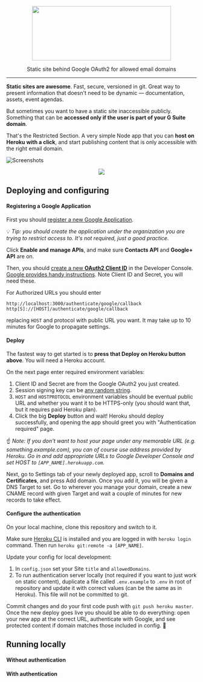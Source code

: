 <p align="center"><img height="144" width="368" src="https://user-images.githubusercontent.com/218656/29310158-9811c7a2-81a4-11e7-80cb-3f72752bdee6.png"></p>
<p align="center">Static site behind Google OAuth2 for allowed email domains</p>

---

**Static sites are awesome**. Fast, secure, versioned in git. Great way to present information that doesn't need to be dynamic — documentation, assets, event agendas.

But sometimes you want to have a static site inaccessible publicly. Something that can be **accessed only if the user is part of your G Suite domain**.

That's the Restricted Section. A very simple Node app that you can **host on Heroku with a click**, and start publishing content that is only accessible with the right email domain.

![Screenshots](https://user-images.githubusercontent.com/218656/29317628-c177bdd4-81c4-11e7-9c6e-4129d01b58f8.png)

<p align="center">
  <a href="https://heroku.com/deploy"><img src="https://www.herokucdn.com/deploy/button.svg" /></a>
</p>

## Deploying and configuring

#### Registering a Google Application

 First you should [register a new Google Application](https://console.developers.google.com/projectcreate). 
 
 💡 *Tip: you should create the application under the organization you are trying to restrict access to. It's not required, just a good practice.*
 
 Click **Enable and manage APIs**, and make sure **Contacts API** and **Google+ API** are on.
 
 Then, you should [create a new **OAuth2 Client ID**](https://console.developers.google.com/apis/credentials/oauthclient) in the Developer Console. [Google provides handy instructions](https://developers.google.com/identity/sign-in/web/devconsole-project). Note Client ID and Secret, you will need these. 
 
 For Authorized URLs you should enter 
 ```
 http://localhost:3000/authenticate/google/callback
 http[S]://[HOST]/authenticate/google/callback
 ```
 replacing `HOST` and protocol with public URL you want. It may take up to 10 minutes for Google to propagate settings.
 
 #### Deploy

The fastest way to get started is to **press that Deploy on Heroku button above**. You will need a Heroku account. 

On the next page enter required environment variables:

1. Client ID and Secret are from the Google OAuth2 you just created.
2. Session signing key can be [any random string](https://www.random.org/strings/?num=1&len=16&digits=on&upperalpha=on&loweralpha=on&unique=off&format=html&rnd=new).
3. `HOST` and `HOSTPROTOCOL` environment variables should be eventual public URL and whether you want it to be HTTPS-only (you should want that, but it requires paid Heroku plan).
4. Click the big **Deploy** button and wait! Heroku should deploy successfully, and opening the app should greet you with "Authentication required" page.

☝️ *Note: If you don't want to host your page under any memorable URL (e.g. something.example.com), you can of course use address provided by Heroku. Go in and add appropriate URLs to Google Developer Console and set HOST to `[APP_NAME].herokuapp.com`.*

Next, go to Settings tab of your newly deployed app, scroll to **Domains and Certificates**, and press Add domain. Once you add it, you will be given a DNS Target to set. Go to wherever you manage your domain, create a new CNAME record with given Target and wait a couple of minutes for new records to take effect.

#### Configure the authentication

On your local machine, clone this repository and switch to it.

Make sure [Heroku CLI](https://devcenter.heroku.com/articles/heroku-cli) is installed and you are logged in with `heroku login` command. Then run `heroku git:remote -a [APP_NAME]`.

Update your config for local development:

1. In `config.json` set your Site `title` and `allowedDomains`.
2. To run authentication server locally (not required if you want to just work on static content), duplicate a file called `.env.example` to `.env` in root of repository and update it with correct values (can be the same as in Heroku). This file will not be committed to git.

Commit changes and do your first code push with `git push heroku master`. Once the new deploy goes live you should be able to do everything: open your new app at the correct URL, authenticate with Google, and see protected content if domain matches those included in config. 🎉

## Running locally

#### Without authentication

#### With authentication
